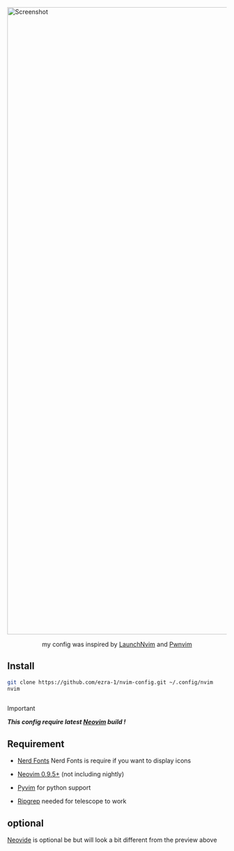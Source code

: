 <img width="1440" alt="Screenshot" src="https://drive.google.com/uc?id=13s7MQMr3njnd0gy357KyPQBKA8uKXjLF">

<p align="center">
    my config was inspired by <a href="https://github.com/lunarVim/launch.nvim">LaunchNvim</a> and <a href="https://github.com/pwnwriter/pwnvim">Pwnvim</a>
</p>

## Install
```sh
git clone https://github.com/ezra-1/nvim-config.git ~/.config/nvim
nvim
 
```
> [!IMPORTANT] 
> ***This config require latest [Neovim][Neovim] build !***

## Requirement

- [Nerd Fonts][NerdFonts] Nerd Fonts is require if you want to display icons

- [Neovim 0.9.5+][Neovim] (not including nightly)

- [Pyvim][Pyvim] for python support

- [Ripgrep][Ripgrep] needed for telescope to work


## optional
[Neovide][Neovide] is optional be but will look a bit different from the preview above

[Neovim]: https://github.com/neovim/neovim
[NerdFonts]: https://www.nerdfonts.com/font-downloads
[Neovide]: https://neovide.dev
[Neoim]: https://github.com/neovim
[Pyvim]: https://github.com/prompt-toolkit/pyvim
[Ripgrep]: https://github.com/BurntSushi/ripgrep
